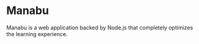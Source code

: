 # Manabu

Manabu is a web application backed by Node.js that completely optimizes the learning experience. 
